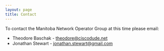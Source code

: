 ```yaml
---
layout: page
title: Contact
---
```


To contact the Manitoba Network Operator Group at this time please email:

- Theodore Baschak - theodore@ciscodude.net
- Jonathan Stewart - jonathan.stewart@gmail.com

